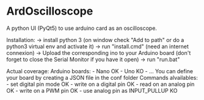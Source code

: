 # ArdOscilloscope

A python UI (PyQt5) to use arduino card as an oscilloscope.

Installation:
	-> install python 3 (on window check "Add to path" or do a python3 virtual env and activate it)
	-> run "install.cmd" (need an internet connexion)
	-> Upload the corresponding ino to your Arduino board (don't forget to close the Serial Monitor if you have it open)
	-> run "run.bat"

Actual coverage:
	Arduino boards:
		- Nano 	OK
		- Uno 	KO
		- ...
		You can define your board by creating a JSON file in the conf folder
	Commands alvailables:
		- set digital pin mode 				OK
		- write on a digital pin 			OK
		- read on an analog pin 			OK
		- write on a PWM pin 				OK
		- use analog pin as INPUT_PULLUP 	KO